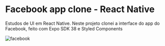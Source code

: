 # Facebook app clone - React Native

Estudos de UI em React Native.
Neste projeto clonei a interface do app do Facebook, feito com Expo SDK 38 e Styled Components


![facebook](https://user-images.githubusercontent.com/10777772/92484656-588ef480-f1c0-11ea-9422-2082f8ea124d.jpeg)

